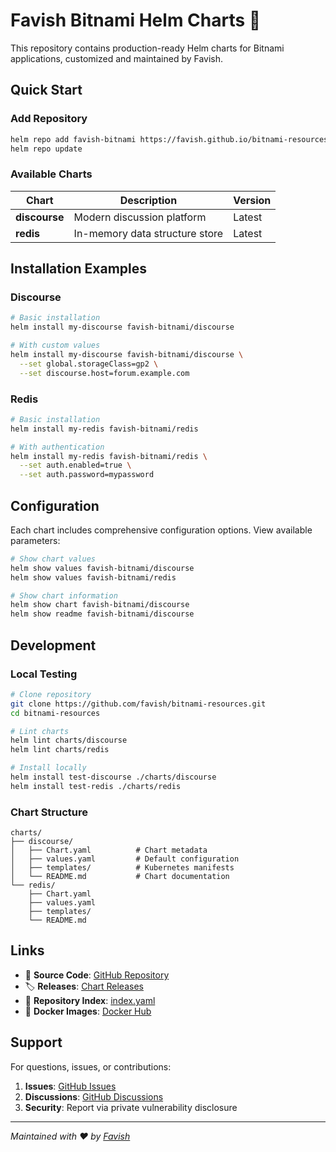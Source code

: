 # Favish Bitnami Helm Charts 🚢

This repository contains production-ready Helm charts for Bitnami applications, customized and maintained by Favish.

## Quick Start

### Add Repository

```bash
helm repo add favish-bitnami https://favish.github.io/bitnami-resources
helm repo update
```

### Available Charts

| Chart | Description | Version |
|-------|-------------|---------|
| **discourse** | Modern discussion platform | Latest |
| **redis** | In-memory data structure store | Latest |

## Installation Examples

### Discourse

```bash
# Basic installation
helm install my-discourse favish-bitnami/discourse

# With custom values
helm install my-discourse favish-bitnami/discourse \
  --set global.storageClass=gp2 \
  --set discourse.host=forum.example.com
```

### Redis

```bash
# Basic installation  
helm install my-redis favish-bitnami/redis

# With authentication
helm install my-redis favish-bitnami/redis \
  --set auth.enabled=true \
  --set auth.password=mypassword
```

## Configuration

Each chart includes comprehensive configuration options. View available parameters:

```bash
# Show chart values
helm show values favish-bitnami/discourse
helm show values favish-bitnami/redis

# Show chart information
helm show chart favish-bitnami/discourse
helm show readme favish-bitnami/discourse
```

## Development

### Local Testing

```bash
# Clone repository
git clone https://github.com/favish/bitnami-resources.git
cd bitnami-resources

# Lint charts
helm lint charts/discourse
helm lint charts/redis

# Install locally
helm install test-discourse ./charts/discourse
helm install test-redis ./charts/redis
```

### Chart Structure

```
charts/
├── discourse/
│   ├── Chart.yaml          # Chart metadata
│   ├── values.yaml         # Default configuration
│   ├── templates/          # Kubernetes manifests
│   └── README.md           # Chart documentation
└── redis/
    ├── Chart.yaml
    ├── values.yaml  
    ├── templates/
    └── README.md
```

## Links

- 📁 **Source Code**: [GitHub Repository](https://github.com/favish/bitnami-resources)
- 🏷️ **Releases**: [Chart Releases](https://github.com/favish/bitnami-resources/releases)  
- 📄 **Repository Index**: [index.yaml](https://favish.github.io/bitnami-resources/index.yaml)
- 🐳 **Docker Images**: [Docker Hub](https://hub.docker.com/u/favish)

## Support

For questions, issues, or contributions:

1. **Issues**: [GitHub Issues](https://github.com/favish/bitnami-resources/issues)
2. **Discussions**: [GitHub Discussions](https://github.com/favish/bitnami-resources/discussions)
3. **Security**: Report via private vulnerability disclosure

---

*Maintained with ❤️ by [Favish](https://github.com/favish)*